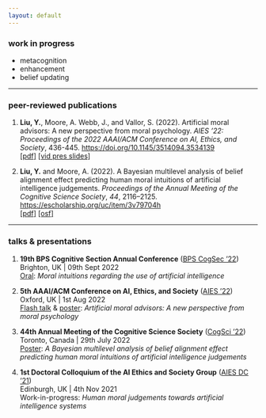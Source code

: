 ```yaml
---
layout: default
---
```


### work in progress

* metacognition 
* enhancement
* belief updating 

---

### peer-reviewed publications

1. **Liu, Y.**, Moore, A. Webb, J., and Vallor, S. (2022). Artificial moral advisors: A new perspective from moral psychology. *AIES ’22: Proceedings of the 2022 AAAI/ACM Conference on AI, Ethics, and Society*, 436-445. https://doi.org/10.1145/3514094.3534139 \
[[pdf]](/papers/Liuetal2022.pdf) [[vid pres slides]](/presentations/AIES22_lightning_slides.pdf) 

2. **Liu, Y.** and Moore, A. (2022). A Bayesian multilevel analysis of belief alignment effect predicting human moral intuitions of artificial intelligence judgements. *Proceedings of the Annual Meeting of the Cognitive Science Society*, *44*, 2116–2125. https://escholarship.org/uc/item/3v79704h \
[[pdf]](/papers/LiuMoore2022.pdf) [[osf]](https://osf.io/7qjt3/)

---

### talks & presentations 

1. **19th BPS Cognitive Section Annual Conference** ([BPS CogSec ’22](https://www.cogsec2022.com/)) \
    Brighton, UK | 09th Sept 2022 \
    [Oral](/presentations/CogSec22_slides.pdf): 
    *Moral intuitions regarding the use of artificial intelligence*

2. **5th AAAI/ACM Conference on AI, Ethics, and Society** ([AIES ’22](https://www.aies-conference.com/2022/)) \
    Oxford, UK | 1st Aug 2022 \
    [Flash talk](/presentations/AIES22_vid_slides.pdf) & [poster](/presentations/AIES22_poster.pdf): 
    *Artificial moral advisors: A new perspective from moral psychology* 

3. **44th Annual Meeting of the Cognitive Science Society** ([CogSci ’22](https://cognitivesciencesociety.org/cogsci-2022/)) \
    Toronto, Canada | 29th July 2022 \
    [Poster](/presentations/CogSci22_poster.pdf): 
    *A Bayesian multilevel analysis of belief alignment effect predicting human moral intuitions of artificial intelligence judgements*

4. **1st Doctoral Colloquium of the AI Ethics and Society Group** ([AIES DC ’21](https://www.ai-ethics.org/doctoral-colloquium)) \
    Edinburgh, UK | 4th Nov 2021 \
    Work-in-progress: 
    *Human moral judgements towards artificial intelligence systems*
